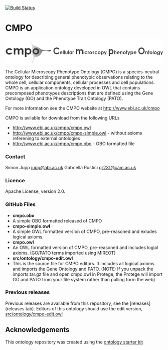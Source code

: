 [![Build Status](https://travis-ci.org/EBISPOT/cmpo.svg?branch=master)](https://travis-ci.org/EBISPOT/cmpo)

CMPO
====

![alt text](cmpo.png?raw=true)

The Cellular Microscopy Phenotype Ontology (CMPO) is a species-neutral ontology for describing general phenotypic observations relating to the whole cell, cellular components, cellular processes and cell populations. CMPO is an application ontology developed in OWL that contains precomposed phenotypes descriptions that are defined using the Gene Ontology (GO) and the Phenotype Trait Ontology (PATO).

For more information see the CMPO website at http://www.ebi.ac.uk/cmpo

CMPO is avilable for download from the following URLs  

* http://www.ebi.ac.uk/cmpo/cmpo.owl
* http://www.ebi.ac.uk/cmpo/cmpo-simple.owl - without axioms referening to external ontologies
* http://www.ebi.ac.uk/cmpo/cmpo.obo - OBO formatted file

### Contact ###

Simon Jupp <jupp@abi.ac.uk>
Gabriella Rustici <gr231@cam.ac.uk>

### Licence ###

Apache License, version 2.0. 

### GitHub Files ###

* __cmpo.obo__ 
 * A simple OBO formatted released of CMPO
* __cmpo-simple.owl__ 
 * A simple OWL formatted version of CMPO, pre-reasoned and exludes logical axioms. 
* __cmpo.owl__ 
 * An OWL formatted version of CMPO, pre-reasoned and includes logial axioms. (GO/PATO terms imported using MIREOT)
* __src/ontology/cmpo-edit.owl__ 
 * This is the source file for CMPO editors. It includes all logical axioms and imports the Gene Ontology and PATO. (NOTE: If you unpack the imports.tar.gz file and open cmpo.owl in Protege, the Protege will import GO and PATO from your file system rather than pulling form the web)

### Previous releases

Previous releases are available from this repository, see the [releases](releases tab).
Editors of this ontology should use the edit version, [src/ontology/cmpo-edit.owl](src/ontology/cmpo-edit.owl)

## Acknowledgements

This ontology repository was created using the [ontology starter kit](https://github.com/INCATools/ontology-starter-kit)
